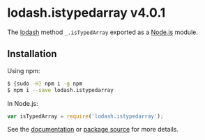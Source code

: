 # lodash.istypedarray v4.0.1

The [lodash](https://lodash.com/) method `_.isTypedArray` exported as a [Node.js](https://nodejs.org/) module.

## Installation

Using npm:
```bash
$ {sudo -H} npm i -g npm
$ npm i --save lodash.istypedarray
```

In Node.js:
```js
var isTypedArray = require('lodash.istypedarray');
```

See the [documentation](https://lodash.com/docs#isTypedArray) or [package source](https://github.com/lodash/lodash/blob/4.0.1-npm-packages/lodash.istypedarray) for more details.
